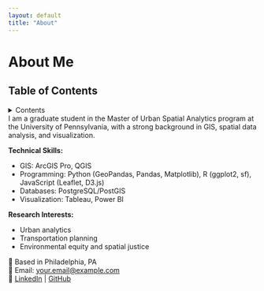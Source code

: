 ```yaml
---
layout: default
title: "About"
---
```


# About Me

## Table of Contents

<details>

   <summary>Contents</summary>

1. [layout: default
title: "About"](#layout-default-title-about)

</details>
I am a graduate student in the Master of Urban Spatial Analytics program at the University of Pennsylvania, with a strong background in GIS, spatial data analysis, and visualization.

**Technical Skills:**  
- GIS: ArcGIS Pro, QGIS  
- Programming: Python (GeoPandas, Pandas, Matplotlib), R (ggplot2, sf), JavaScript (Leaflet, D3.js)  
- Databases: PostgreSQL/PostGIS  
- Visualization: Tableau, Power BI

**Research Interests:**  
- Urban analytics  
- Transportation planning  
- Environmental equity and spatial justice  

📍 Based in Philadelphia, PA  
📧 Email: your.email@example.com  
🔗 [LinkedIn](https://www.linkedin.com/in/jiatong-su-415b71216) | [GitHub](https://github.com/sujiatong)
